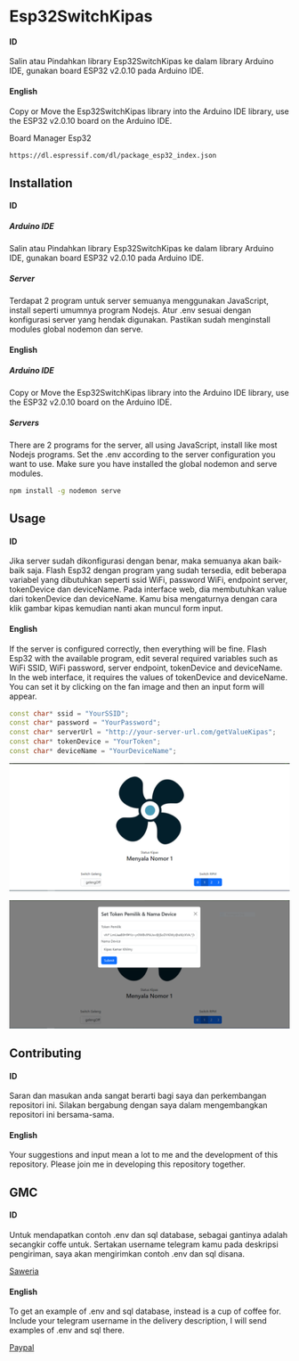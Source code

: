 # Esp32SwitchKipas
#### ID
Salin atau Pindahkan library Esp32SwitchKipas ke dalam library Arduino IDE, gunakan board ESP32 v2.0.10 pada Arduino IDE.

#### English
Copy or Move the Esp32SwitchKipas library into the Arduino IDE library, use the ESP32 v2.0.10 board on the Arduino IDE.

Board Manager Esp32
```bash
https://dl.espressif.com/dl/package_esp32_index.json
``` 

## Installation
#### ID
##### Arduino IDE
Salin atau Pindahkan library Esp32SwitchKipas ke dalam library Arduino IDE, gunakan board ESP32 v2.0.10 pada Arduino IDE. 

##### Server
Terdapat 2 program untuk server semuanya menggunakan JavaScript, install seperti umumnya program Nodejs. Atur .env sesuai dengan konfigurasi server yang hendak digunakan. Pastikan sudah menginstall modules global nodemon dan serve.

#### English
##### Arduino IDE
Copy or Move the Esp32SwitchKipas library into the Arduino IDE library, use the ESP32 v2.0.10 board on the Arduino IDE.

##### Servers
There are 2 programs for the server, all using JavaScript, install like most Nodejs programs. Set the .env according to the server configuration you want to use. Make sure you have installed the global nodemon and serve modules.

```bash
npm install -g nodemon serve
```

## Usage
#### ID
Jika server sudah dikonfigurasi dengan benar, maka semuanya akan baik-baik saja. Flash Esp32 dengan program yang sudah tersedia, edit beberapa variabel yang dibutuhkan seperti ssid WiFi, password WiFi, endpoint server, tokenDevice dan deviceName. Pada interface web, dia membutuhkan value dari tokenDevice dan deviceName. Kamu bisa mengaturnya dengan cara klik gambar kipas kemudian nanti akan muncul form input.

#### English
If the server is configured correctly, then everything will be fine. Flash Esp32 with the available program, edit several required variables such as WiFi SSID, WiFi password, server endpoint, tokenDevice and deviceName. In the web interface, it requires the values of tokenDevice and deviceName. You can set it by clicking on the fan image and then an input form will appear.

```cpp
const char* ssid = "YourSSID";
const char* password = "YourPassword";
const char* serverUrl = "http://your-server-url.com/getValueKipas";
const char* tokenDevice = "YourToken";
const char* deviceName = "YourDeviceName";
```

![Interface User](https://github.com/ndeso17/Esp32SwitchKipas/blob/master/fan.PNG)

![Set Token & Device Name](https://github.com/ndeso17/Esp32SwitchKipas/blob/master/settoken.PNG)

## Contributing
#### ID
Saran dan masukan anda sangat berarti bagi saya dan perkembangan repositori ini.
Silakan bergabung dengan saya dalam mengembangkan repositori ini bersama-sama.
#### English
Your suggestions and input mean a lot to me and the development of this repository.
Please join me in developing this repository together.

## GMC
#### ID
Untuk mendapatkan contoh .env dan sql database, sebagai gantinya adalah secangkir coffe untuk.
Sertakan username telegram kamu pada deskripsi pengiriman, saya akan mengirimkan contoh .env dan sql disana.

[Saweria](https://saweria.co/naxgrinting)

#### English
To get an example of .env and sql database, instead is a cup of coffee for.
Include your telegram username in the delivery description, I will send examples of .env and sql there.

[Paypal](paypal.me/khilmyfirdausromadon)
